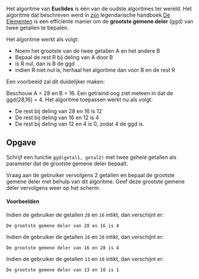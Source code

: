 Het algoritme van **Euclides** is één van de oudste algoritmes ter wereld. Het algoritme dat beschreven werd in <a href='https://nl.wikipedia.org/wiki/Euclides_van_Alexandri%C3%AB' target='_blanc'>zijn</a> legendarische handboek <a href='https://nl.wikipedia.org/wiki/Elementen_(Euclides)' target='_blanc'>De Elementen</a> is een efficiënte manier om de **grootste gemene deler** (ggd) van twee getallen te bepalen.

Het algoritme werkt als volgt:

- Noem het grootste van de twee getallen A en het andere B
- Bepaal de rest R bij deling van A door B
- is R nul, dan is B de ggd
- indien R niet nul is, herhaal het algoritme dan voor B en de rest R

Een voorbeeld zal dit duidelijker maken:

Beschouw A = 28 en B = 16. Een getraind oog ziet meteen in dat de ggd(28,16) = 4. Het algoritme toepassen werkt nu als volgt:

- De rest bij deling van 28 en 16 is 12
- De rest bij deling van 16 en 12 is 4
- De rest bij deling van 12 en 4 is 0, zodat 4 de ggd is.

## Opgave

Schrijf een functie `ggd(getal1, getal2)` met twee gehele getallen als parameter dat de grootste gemene deler bepaalt.

Vraag aan de gebruiker vervolgens 2 getallen en bepaal de grootste gemene deler met behulp van dit algoritme. Geef deze grootste gemene deler vervolgens weer op het scherm.

#### Voorbeelden

Indien de gebruiker de getallen `28` en `16` intikt, dan verschijnt er:
```
De grootste gemene deler van 28 en 16 is 4
```


Indien de gebruiker de getallen `16` en `28` intikt, dan verschijnt er:
```
De grootste gemene deler van 16 en 28 is 4
```


Indien de gebruiker de getallen `13` en `10` intikt, dan verschijnt er:
```
De grootste gemene deler van 13 en 10 is 1
```

